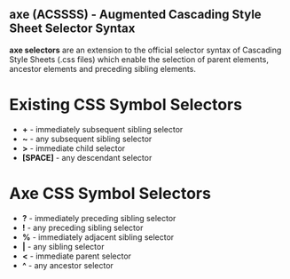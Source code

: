 ## axe (ACSSSS) - Augmented Cascading Style Sheet Selector Syntax

**axe selectors** are an extension to the official selector syntax of Cascading Style Sheets (.css files) which enable the selection of parent elements, ancestor elements and preceding sibling elements. 


# Existing CSS Symbol Selectors

- **+** - immediately subsequent sibling selector
- **~** - any subsequent sibling selector
- **>** - immediate child selector
- **[SPACE]** - any descendant selector

# Axe CSS Symbol Selectors

- **?** - immediately preceding sibling selector
- **!** - any preceding sibling selector
- **%** - immediately adjacent sibling selector
- **|** - any sibling selector
- **<** - immediate parent selector
- **^** - any ancestor selector
